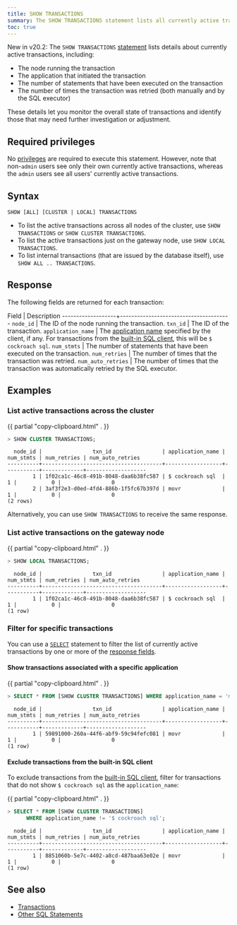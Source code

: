 ```yaml
---
title: SHOW TRANSACTIONS
summary: The SHOW TRANSACTIONS statement lists all currently active transactions across the cluster or on the gateway node.
toc: true
---
```


<span class="version-tag">New in v20.2:</span> The `SHOW TRANSACTIONS` [statement](sql-statements.html) lists details about currently active transactions, including:

- The node running the transaction
- The application that initiated the transaction
- The number of statements that have been executed on the transaction
- The number of times the transaction was retried (both manually and by the SQL executor)

These details let you monitor the overall state of transactions and identify those that may need further investigation or adjustment.

## Required privileges

No [privileges](authorization.html#assign-privileges) are required to execute this statement. However, note that non-`admin` users see only their own currently active transactions, whereas the `admin` users see all users' currently active transactions.

## Syntax

~~~
SHOW [ALL] [CLUSTER | LOCAL] TRANSACTIONS
~~~

- To list the active transactions across all nodes of the cluster, use `SHOW TRANSACTIONS` or `SHOW CLUSTER TRANSACTIONS`.
- To list the active transactions just on the gateway node, use `SHOW LOCAL TRANSACTIONS`.
- To list internal transactions (that are issued by the database itself), use `SHOW ALL .. TRANSACTIONS`.

## Response

The following fields are returned for each transaction:

 Field             | Description
-------------------+---------------------------------------
`node_id`          | The ID of the node running the transaction.
`txn_id`           | The ID of the transaction.
`application_name` | The [application name](set-vars.html#supported-variables) specified by the client, if any. For transactions from the [built-in SQL client](cockroach-sql.html), this will be `$ cockroach sql`.
`num_stmts`        | The number of statements that have been executed on the transaction.
`num_retries`      | The number of times that the transaction was retried.
`num_auto_retries` | The number of times that the transaction was automatically retried by the SQL executor.

## Examples

### List active transactions across the cluster

{{ partial "copy-clipboard.html" . }}
~~~ sql
> SHOW CLUSTER TRANSACTIONS;
~~~

~~~
  node_id |                txn_id                | application_name | num_stmts | num_retries | num_auto_retries
----------+--------------------------------------+------------------+-----------+-------------+-------------------
        1 | 1f02ca1c-46c8-491b-8048-daa6b38fc587 | $ cockroach sql  |         1 |           0 |                0
        2 | 3af3f2e3-d0ed-4fd4-886b-1f5fc67b397d | movr             |         1 |           0 |                0
(2 rows)
~~~

Alternatively, you can use `SHOW TRANSACTIONS` to receive the same response.

### List active transactions on the gateway node

{{ partial "copy-clipboard.html" . }}
~~~ sql
> SHOW LOCAL TRANSACTIONS;
~~~

~~~
  node_id |                txn_id                | application_name | num_stmts | num_retries | num_auto_retries
----------+--------------------------------------+------------------+-----------+-------------+-------------------
        1 | 1f02ca1c-46c8-491b-8048-daa6b38fc587 | $ cockroach sql  |         1 |           0 |                0
(1 row)
~~~

### Filter for specific transactions

You can use a [`SELECT`](select-clause.html) statement to filter the list of currently active transactions by one or more of the [response fields](#response).

#### Show transactions associated with a specific application

{{ partial "copy-clipboard.html" . }}
~~~ sql
> SELECT * FROM [SHOW CLUSTER TRANSACTIONS] WHERE application_name = 'movr';

~~~

~~~
  node_id |                txn_id                | application_name | num_stmts | num_retries | num_auto_retries
----------+--------------------------------------+------------------+-----------+-------------+-------------------
        1 | 59891000-260a-44f6-abf9-59c94fefc081 | movr             |         1 |           0 |                0
(1 row)
~~~

#### Exclude transactions from the built-in SQL client

To exclude transactions from the [built-in SQL client](cockroach-sql.html), filter for transactions that do not show `$ cockroach sql` as the `application_name`:

{{ partial "copy-clipboard.html" . }}
~~~ sql
> SELECT * FROM [SHOW CLUSTER TRANSACTIONS]
      WHERE application_name != '$ cockroach sql';
~~~

~~~
  node_id |                txn_id                | application_name | num_stmts | num_retries | num_auto_retries
----------+--------------------------------------+------------------+-----------+-------------+-------------------
        1 | 8851060b-5e7c-4402-a8cd-487baa63e02e | movr             |         1 |           0 |                0
(1 row)
~~~

## See also

- [Transactions](transactions.html)
- [Other SQL Statements](sql-statements.html)
